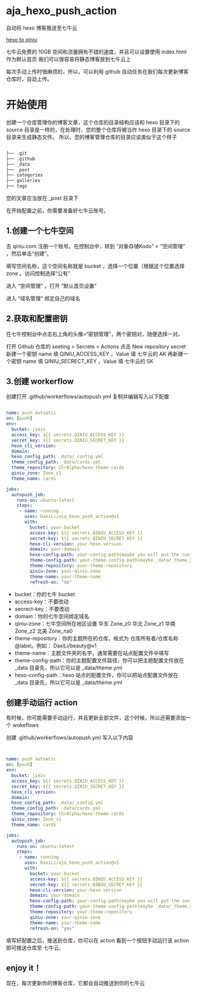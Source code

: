 # aja_hexo_push_action
自动将 hexo 博客推送至七牛云

[hexo to qiniu](https://github.com/DaxiLi/aja_hexo_push_action)

七牛云免费的 10GB 空间和流量拥有不错的速度，并且可以设置使用 index.html 作为默认首页
我们可以很容易将静态博客放到七牛云上

每次手动上传时很麻烦的，所以，可以利用 github 自动任务在我们每次更新博客仓库时，自动上传。


# 开始使用


创建一个仓库管理你的博客文章，这个仓库的目录结构应该和 hexo 目录下的 source 目录是一样的，在处理时，您的整个仓库将被当作 hexo 目录下的 source 目录来生成静态文件。
所以，您的博客管理仓库的目录应该类似于这个样子

```bash

├── .git
├── .github
├── _data
├── _post
├── categories
├── galleries
├── tags

```

您的文章应当放在 _post 目录下


在开始配置之前，你需要准备好七牛云账号。



## 1.创建一个七牛空间

去 qiniu.com 注册一个账号。在控制台中，转到 “对象存储Kodo” > “空间管理” ，然后单击“创建”。

填写空间名称，这个空间名称就是 bucket ，选择一个位置（根据这个位置选择 zone 。访问控制选择“公有”

进入 “空间管理” ，打开 “默认首页设置”

进入 “域名管理” 绑定自己的域名 



## 2.获取和配置密钥

在七牛控制台中点击右上角的头像>“密钥管理”，两个密钥对，随便选择一对。

打开 Github 仓库的 seeting > Secrets > Actions
点击 New repository secret 新建一个密钥
name 填 QINIU_ACCESS_KEY ，Value 填 七牛云的 AK
再新建一个密钥
name 填 QINIU_SECRECT_KEY ，Value 填 七牛云的 SK


## 3.创建 workerflow

创建打开 .github/workerflows/autopush.yml 复制并编辑写入以下配置

```yml

name: push autoatic
on: [push]
env:
  bucket: jieis
  access_key: ${{ secrets.QINIU_ACCESS_KEY }}
  secret_key: ${{ secrets.QINIU_SECRET_KEY }}
  hexo_cli_version: 
  domain: 
  hexo_config_path: _data/_config.yml
  theme_config_path: _data/cards.yml
  theme_repository: ChrAlpha/hexo-theme-cards
  qiniu_zone: Zone_z1
  theme_name: cards

jobs:
  autopush_job:
    runs-on: ubuntu-latest
    steps:
     - name: running..
       uses: DaxiLi/aja_hexo_push_action@v1
       with:
         bucket: your-bucket
         access-key: ${{ secrets.QINIU_ACCESS_KEY }}
         secret-key: ${{ secrets.QINIU_SECRET_KEY }}
         hexo-cli-version: your-hexo-version
         domain: your-domain
         hexo-config-path: your-config-path(maybe you will put the config file in _data/_config.yml)
         theme-config-path: your-theme-config-path(maybe _data/_theme.yml)
         theme-repository: your-theme-repository
         qiniu-zone: your-qiniu-zone
         theme-name: your-theme-name
         refresh-on: "no"


```

+ bucket：你的七牛 bucket
+ access-key：不要改动
+ secrect-key：不要改动
+ domain：你的七牛空间绑定域名
+ qiniu-zone：七牛空间所在地区设置 华东	Zone_z0 华北	Zone_z1 华南	Zone_z2 北美	Zone_na0
+ theme-repository：你的主题所在的仓库，格式为 仓库所有者/仓库名称@label。例如： DaxiLi/beauty@v1
+ theme-name：主题文件夹的名字，通常需要在站点配置文件中填写
+ theme-config-path：你的主题配置文件路径，你可以把主题配置文件放在 _data 目录先，所以它可以是 _data/theme.yml
+ hexo-config-path：hexo 站点的配置文件，你可以把站点配置文件放在 _data 目录先，所以它可以是 _data/theme.yml
  


## 创建手动运行 action

有时候，你可能需要手动运行，并且更新全部文件，这个时候，所以还需要添加一个 wokeflows 

创建 .github/workerflows/autopush.yml 写入以下内容

```yml


name: push autoatic
on: [push]
env:
  bucket: jieis
  access_key: ${{ secrets.QINIU_ACCESS_KEY }}
  secret_key: ${{ secrets.QINIU_SECRET_KEY }}
  hexo_cli_version: 
  domain: 
  hexo_config_path: _data/_config.yml
  theme_config_path: _data/cards.yml
  theme_repository: ChrAlpha/hexo-theme-cards
  qiniu_zone: Zone_z1
  theme_name: cards

jobs:
  autopush_job:
    runs-on: ubuntu-latest
    steps:
     - name: running..
       uses: DaxiLi/aja_hexo_push_action@v1
       with:
         bucket: your-bucket
         access-key: ${{ secrets.QINIU_ACCESS_KEY }}
         secret-key: ${{ secrets.QINIU_SECRET_KEY }}
         hexo-cli-version: your-hexo-version
         domain: your-domain
         hexo-config-path: your-config-path(maybe you will put the config file in _data/_config.yml)
         theme-config-path: your-theme-config-path(maybe _data/_theme.yml)
         theme-repository: your-theme-repository
         qiniu-zone: your-qiniu-zone
         theme-name: your-theme-name
         refresh-on: "yes"

```

填写好配置之后，推送到仓库，你可以在 action 看到一个按钮手动运行该  action  即可推送仓库至 七牛云。


## enjoy it！

现在，每次更新你的博客仓库，它都会自动推送到你的七牛云
